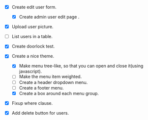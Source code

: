 
- [x] Create edit user form.
	- [x] Create admin user edit page .
- [x] Upload user picture.
- [ ] List users in a table.
- [x] Create doorlock test.
- [x] Create a nice theme.
	- [x] Make menu tree-like, so that you can open and close it(using javascript).
	- [ ] Make the menu item weighted.
	- [ ] Create a header dropdown menu.
	- [ ] Create a footer menu.
	- [x] Create a box around each menu group.
- [x] Fixup where clause.
- [x] Add delete button for users.

